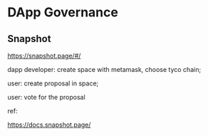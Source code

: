 # DApp Governance

## Snapshot

https://snapshot.page/#/

dapp developer: create space with metamask, choose tyco chain;

user: create proposal in space; 

user: vote for the proposal


ref:

https://docs.snapshot.page/